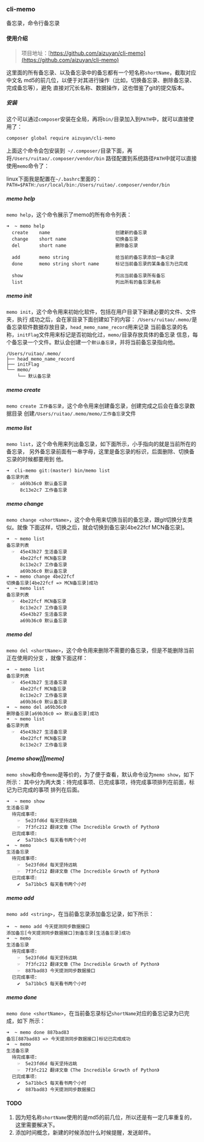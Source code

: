 ### cli-memo
备忘录，命令行备忘录

#### 使用介绍
> 项目地址：[https://github.com/aizuyan/cli-memo](https://github.com/aizuyan/cli-memo)

这里面的所有备忘录、以及备忘录中的备忘都有一个短名称`shortName`，截取对应中文名
md5的前几位，以便于对其进行操作（比如，切换备忘录、删除备忘录、完成备忘等），避免
直接对冗长名称、数据操作，这也借鉴了git的提交版本。

##### 安装
这个可以通过`composer`安装在全局，再将`bin/`目录加入到`PATH`中，就可以直接使用了：

```sh
composer global require aizuyan/cli-memo
```
上面这个命令会包安装到` ~/.composer/`目录下面，再将`/Users/ruitao/.composer/vendor/bin`
路径配置到系统路径`PATH`中就可以直接使用`memo`命令了：

linux下面我是配置在`~/.bashrc`里面的：
`PATH=$PATH:/usr/local/bin:/Users/ruitao/.composer/vendor/bin`

##### memo help
`memo help`，这个命令展示了memo的所有命令列表：
```
➜  ~ memo help
  create    name                        创建新的备忘录
  change    short name                  切换备忘录
  del       short name                  删除备忘录

  add       memo string                 给当前的备忘录添加一条记录
  done      memo string short name      标记当前备忘录的某条备忘为已完成

  show                                  列出当前备忘录所有备忘
  list                                  列出所有的备忘录名称
```

##### memo init
`memo init`，这个命令用来初始化软件，包括在用户目录下新建必要的文件、文件夹，执行
成功之后，会在家目录下面创建如下的内容：
`/Users/ruitao/.memo/`是备忘录软件数据存放目录，`head_memo_name_record`用来记录
当前备忘录的名称，`initFlag`文件用来标记是否初始化过，`memo/`目录存放具体的备忘录
信息，每个备忘录一个文件。默认会创建一个`默认备忘录`，并将当前备忘录指向他。
```
/Users/ruitao/.memo/
├── head_memo_name_record
├── initFlag
└── memo/
    └── 默认备忘录
```

##### memo create
`memo create 工作备忘录`，这个命令用来创建备忘录，创建完成之后会在备忘录数据目录
创建`/Users/ruitao/.memo/memo/工作备忘录`文件

##### memo list
`memo list`，这个命令用来列出备忘录，如下面所示，小手指向的就是当前所在的备忘录，
另外备忘录前面有一串字母，这里是备忘录的标识，后面删除、切换备忘录的时候都要用到
他。
```
➜  cli-memo git:(master) bin/memo list
备忘录列表
  ☞  a69b36c0 默认备忘录
     8c13e2c7 工作备忘录
```

##### memo change
`memo change <shortName>`，这个命令用来切换当前的备忘录，跟git切换分支类似。就像
下面这样，切换之后，就会切换到备忘录[4be22fcf MCN备忘录]。
```
➜  ~ memo list
备忘录列表
  ☞  45e43b27 生活备忘录
     4be22fcf MCN备忘录
     8c13e2c7 工作备忘录
     a69b36c0 默认备忘录
➜  ~ memo change 4be22fcf
切换备忘录[4be22fcf => MCN备忘录]成功
➜  ~ memo list
备忘录列表
  ☞  4be22fcf MCN备忘录
     8c13e2c7 工作备忘录
     45e43b27 生活备忘录
     a69b36c0 默认备忘录
```

##### memo del
`memo del <shortName>`，这个命令用来删除不需要的备忘录，但是不能删除当前正在使用的分支
，就像下面这样：
```
➜  ~ memo list
备忘录列表
  ☞  45e43b27 生活备忘录
     4be22fcf MCN备忘录
     8c13e2c7 工作备忘录
     a69b36c0 默认备忘录
➜  ~ memo del a69b36c0
删除备忘录[a69b36c0 => 默认备忘录]成功
➜  ~ memo list
备忘录列表
  ☞  45e43b27 生活备忘录
     4be22fcf MCN备忘录
     8c13e2c7 工作备忘录
```

##### [memo show]|[memo]
`memo show`和命令`memo`是等价的，为了便于查看，默认命令设为`memo show`，如下所示：
其中分为两大类：待完成事项、已完成事项，待完成事项排列在前面，标记为已完成的事项
排列在后面。
```
➜  ~ memo show
生活备忘录
  待完成事项:
    ☞  5e23fd6d 每天坚持远眺
    ☞  7f3fc212 翻译文章《The Incredible Growth of Python》
  已完成事项:
    ✔  5a71bbc5 每天看书两个小时
➜  ~ memo
生活备忘录
  待完成事项:
    ☞  5e23fd6d 每天坚持远眺
    ☞  7f3fc212 翻译文章《The Incredible Growth of Python》
  已完成事项:
    ✔  5a71bbc5 每天看书两个小时
```

##### memo add
`memo add <string>`，在当前备忘录添加备忘记录，如下所示：
```
➜  ~ memo add 今天提测同步数据接口
添加备忘[今天提测同步数据接口]到备忘录[生活备忘录]成功
➜  ~ memo
生活备忘录
  待完成事项:
    ☞  5e23fd6d 每天坚持远眺
    ☞  7f3fc212 翻译文章《The Incredible Growth of Python》
    ☞  887bad83 今天提测同步数据接口
  已完成事项:
    ✔  5a71bbc5 每天看书两个小时
```

##### memo done
`memo done <shortName>`，在当前备忘录标记`shortName`对应的备忘记录为已完成，如下
所示：
```
➜  ~ memo done 887bad83
备忘[887bad83 => 今天提测同步数据接口]标记已完成成功
➜  ~ memo
生活备忘录
  待完成事项:
    ☞  5e23fd6d 每天坚持远眺
    ☞  7f3fc212 翻译文章《The Incredible Growth of Python》
  已完成事项:
    ✔  5a71bbc5 每天看书两个小时
    ✔  887bad83 今天提测同步数据接口
```

#### TODO
1. 因为短名称`shortName`使用的是md5的前几位，所以还是有一定几率重复的，这里需要解决下。
2. 添加时间概念，新建的时候添加什么时候提醒，发送邮件。
